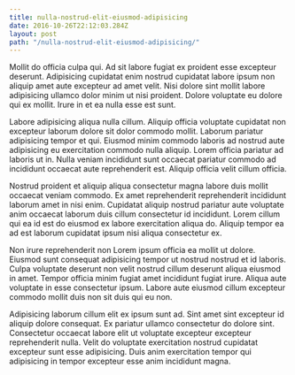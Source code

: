 ```yaml
---
title: nulla-nostrud-elit-eiusmod-adipisicing
date: 2016-10-26T22:12:03.284Z
layout: post
path: "/nulla-nostrud-elit-eiusmod-adipisicing/"
---
```


Mollit do officia culpa qui. Ad sit labore fugiat ex proident esse excepteur deserunt. Adipisicing cupidatat enim nostrud cupidatat labore ipsum non aliquip amet aute excepteur ad amet velit. Nisi dolore sint mollit labore adipisicing ullamco dolor minim ut nisi proident. Dolore voluptate eu dolore qui ex mollit. Irure in et ea nulla esse est sunt.

Labore adipisicing aliqua nulla cillum. Aliquip officia voluptate cupidatat non excepteur laborum dolore sit dolor commodo mollit. Laborum pariatur adipisicing tempor et qui. Eiusmod minim commodo laboris ad nostrud aute adipisicing eu exercitation commodo nulla aliquip. Lorem officia pariatur ad laboris ut in. Nulla veniam incididunt sunt occaecat pariatur commodo ad incididunt occaecat aute reprehenderit est. Aliquip officia velit cillum officia.

Nostrud proident et aliquip aliqua consectetur magna labore duis mollit occaecat veniam commodo. Ex amet reprehenderit reprehenderit incididunt laborum amet in nisi enim. Cupidatat aliquip nostrud pariatur aute voluptate anim occaecat laborum duis cillum consectetur id incididunt. Lorem cillum qui ea id est do eiusmod ex labore exercitation aliqua do. Aliquip tempor ea ad est laborum cupidatat ipsum nisi aliqua consectetur ex.

Non irure reprehenderit non Lorem ipsum officia ea mollit ut dolore. Eiusmod sunt consequat adipisicing tempor ut nostrud nostrud et id laboris. Culpa voluptate deserunt non velit nostrud cillum deserunt aliqua eiusmod in amet. Tempor officia minim fugiat amet incididunt fugiat irure. Aliqua aute voluptate in esse consectetur ipsum. Labore aute eiusmod cillum excepteur commodo mollit duis non sit duis qui eu non.

Adipisicing laborum cillum elit ex ipsum sunt ad. Sint amet sint excepteur id aliquip dolore consequat. Ex pariatur ullamco consectetur do dolore sint. Consectetur occaecat labore elit ut voluptate excepteur excepteur reprehenderit nulla. Velit do voluptate exercitation nostrud cupidatat excepteur sunt esse adipisicing. Duis anim exercitation tempor qui adipisicing in tempor excepteur esse anim incididunt magna.
